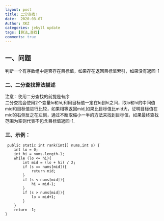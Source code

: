 ```yaml
---
layout: post
title: 二分查找!
date:  2020-08-07
Author: XKZ
categories: jekyll update
tags: [算法,查找]
comments: true
---
```

## 一、问题
判断一个有序数组中是否存在目标值，如果存在返回目标值索引，如果没有返回-1
### 二、二分查找算法描述
注意：使用二分查找的前提是有序    
二分查找会使用2个变量lo和hi,利用目标值一定在lo到hi之间，取lo和hi的中间值mid和目标值进行比较，如果相等返回mid,如果比目标值比mid大，证明目标值在mid的右侧反之在左侧，通过不断取缩小一半的方法来找到目标值，如果最终查找范围为空则代表不包含目标值返回-1.
### 三、示例：
     public static int rank(int[] nums,int s) {
        int lo = 0;
        int hi = nums.length-1;
        while (lo <= hi){
            int mid = (lo + hi) / 2;
            if (s == nums[mid]){
                return mid;
            }
            if (s < nums[mid]){
                hi = mid-1;
            }
            if (s > nums[mid]){
                lo = mid+1;
            }
        }
        return -1;
    }
